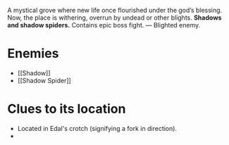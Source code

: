 A mystical grove where new life once flourished under the god’s blessing. Now, the place is withering, overrun by undead or other blights. **Shadows and shadow spiders.**
Contains epic boss fight. — Blighted enemy.

# Enemies
- [[Shadow]]
- [[Shadow Spider]]

# Clues to its location
- Located in Edal's crotch (signifying a fork in direction).
- 